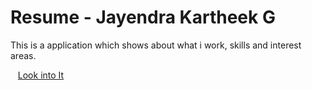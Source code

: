 Resume - Jayendra Kartheek G
======

  This is a application which shows about what i work, skills and interest areas.
  
  
  &nbsp;&nbsp;&nbsp;<a href="http://kartheekgj.github.io/resume/">Look into It</a><br />
 




